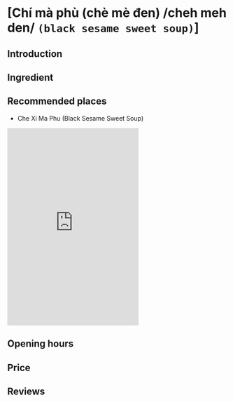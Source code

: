 # [Chí mà phù (chè mè đen) /cheh meh den/ `(black sesame sweet soup)`]

## Introduction

## Ingredient

## Recommended places

 - Che Xi Ma Phu (Black Sesame Sweet Soup)
<div class="map-container">
  <iframe src="https://www.google.com/maps/embed?pb=!1m18!1m12!1m3!1d3837.512204710019!2d108.32697377518397!3d15.8822147944172!2m3!1f0!2f0!3f0!3m2!1i1024!2i768!4f13.1!3m3!1m2!1s0x31420f8377124f59%3A0x6404c3fd7bddd007!2sChe%20Xi%20Ma%20Phu%20(%20Black%20Sesame%20Sweet%20Soup%20)!5e0!3m2!1sen!2s!4v1688260037031!5m2!1sen!2s" with="100%" height="450" style="border:0;" allowfullscreen="" loading="lazy" referrerpolicy="no-referrer-when-downgrade"></iframe>
</div>

## Opening hours

## Price

## Reviews
